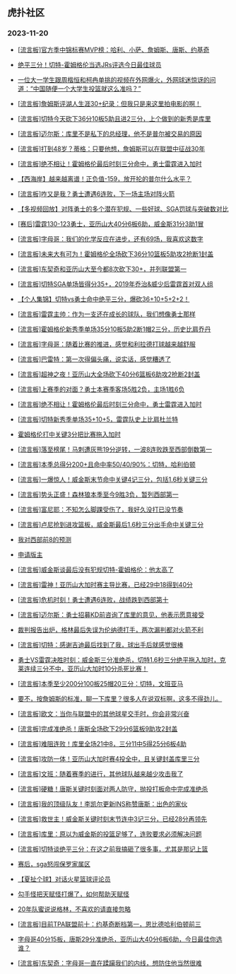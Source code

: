 ## 虎扑社区 
### 2023-11-20

+ [[流言板]官方季中锦标赛MVP榜：哈利、小萨、詹姆斯、唐斯、约基奇](https://bbs.hupu.com/623155326.html)

+ [绝平三分！切特-霍姆格伦当选JRs评选今日最佳球员](https://bbs.hupu.com/623155709.html)

+ [一位大一学生跟周楷恒和柯冉单挑的视频在外网爆火，外网球迷惊讶的问道：“中国随便一个大学生投篮就这么准吗？”](https://bbs.hupu.com/623152967.html)

+ [[流言板]詹姆斯评湖人生涯30+纪录：但我只是来这里拍电影的啊！](https://bbs.hupu.com/623152050.html)

+ [[流言板]切特今天砍下36分10板5助且进2三分，上个做到的新秀是库里](https://bbs.hupu.com/623162923.html)

+ [[流言板]迈尔斯：库里不是私下的总经理，他不是普尔被交易的原因](https://bbs.hupu.com/623152998.html)

+ [[流言板]打到48岁？蒂格：只要他想，詹姆斯可以在联盟中征战30年](https://bbs.hupu.com/623150931.html)

+ [[流言板]绝不相让！霍姆格伦最后时刻三分命中，勇士雷霆进入加时](https://bbs.hupu.com/623147531.html)

+ [【西海岸】越来越离谱！正负值-159，放开抡的普尔什么水平？](https://bbs.hupu.com/623150381.html)

+ [[流言板]咋又是我？勇士遭遇6连败，下一场主场对阵火箭](https://bbs.hupu.com/623149202.html)

+ [【多视频回放】对阵勇士的多个潜在犯规、一些好球、SGA罚球与突破数对比](https://bbs.hupu.com/623153703.html)

+ [[赛后]雷霆130-123勇士，亚历山大40分6板6助，威金斯31分3助1冒](https://bbs.hupu.com/623148267.html)

+ [[流言板]字母哥：我们的化学反应在进步，还有69场，我喜欢这数字](https://bbs.hupu.com/623149870.html)

+ [[流言板]未来大有可为！霍姆格伦全场砍下36分10篮板5助攻2抢断1封盖](https://bbs.hupu.com/623148528.html)

+ [[流言板]东契奇和亚历山大至今都8次砍下30+，并列联盟第一](https://bbs.hupu.com/623162758.html)

+ [[流言板]切特SGA单场皆得分35+，2019年乔治&威少后雷霆首对双人组](https://bbs.hupu.com/623153443.html)

+ [【个人集锦】切特vs勇士命中绝平三分，爆砍36+10+5+2+2！](https://bbs.hupu.com/623149959.html)

+ [[流言板]雷霆主帅：作为一支还在成长的球队，我们想像勇士那样](https://bbs.hupu.com/623160160.html)

+ [[流言板]霍姆格伦新秀季单场35分10板5助2断1帽2三分，历史比肩乔丹](https://bbs.hupu.com/623148900.html)

+ [[流言板]字母哥：随着比赛的推进，感觉和利拉德打球越来越舒服](https://bbs.hupu.com/623158047.html)

+ [[流言板]巴雷特：第一次得偏头痛，说实话，感觉糟透了](https://bbs.hupu.com/623163319.html)

+ [[流言板]超神之夜！亚历山大全场砍下40分6篮板6助攻2抢断2封盖](https://bbs.hupu.com/623148509.html)

+ [[流言板]上赛季的对面？勇士本赛季客场5胜2负，主场1胜6负](https://bbs.hupu.com/623148892.html)

+ [[流言板]绝不相让！霍姆格伦最后时刻三分命中，勇士雷霆进入加时](https://bbs.hupu.com/623147547.html)

+ [[流言板]切特新秀季单场35+10+5，雷霆队史上比肩杜兰特](https://bbs.hupu.com/623153394.html)

+ [霍姆格伦打中关键3分把比赛拖入加时](https://bbs.hupu.com/623149605.html)

+ [[流言板]落至榜尾！马刺遭灰熊19分逆转，一波8连败跌至西部倒数第一](https://bbs.hupu.com/623146741.html)

+ [[流言板]本季总得分200+且命中率50/40/90%：切特，哈利伯顿](https://bbs.hupu.com/623149067.html)

+ [[流言板]一爆惊人！威金斯末节命中关键4记三分，包括1.6秒关键三分](https://bbs.hupu.com/623147426.html)

+ [[流言板]势头正盛！森林狼本季至今9胜3负，暂列西部第一](https://bbs.hupu.com/623147117.html)

+ [[流言板]富尼耶：不知怎么脚踝受伤了，我好久没打已没节奏](https://bbs.hupu.com/623163458.html)

+ [[流言板]卢尼抢到进攻篮板，威金斯最后1.6秒三分出手命中关键三分](https://bbs.hupu.com/623147430.html)

+ [我对西部前8的预测](https://bbs.hupu.com/623164366.html)

+ [申请版主](https://bbs.hupu.com/623165696.html)

+ [[流言板]威金斯谈最后没有犯规切特-霍姆格伦：他太高了](https://bbs.hupu.com/623150374.html)

+ [[流言板]雷神！亚历山大加时赛主导比赛，已经29中18得到40分](https://bbs.hupu.com/623148176.html)

+ [[流言板]危机时刻！勇士遭遇6连败，战绩跌到西部第十](https://bbs.hupu.com/623148370.html)

+ [[流言板]迈尔斯：勇士招募KD前咨询了库里的意见，他表示愿意接受](https://bbs.hupu.com/623150550.html)

+ [裁判报告出炉，格林最后失误为伦纳德打手，两次漏判都对火箭不利](https://bbs.hupu.com/623141709.html)

+ [[流言板]切特：感谢吉迪最后找到了我，球出手后就感觉很棒](https://bbs.hupu.com/623150619.html)

+ [勇士VS雷霆决胜时刻：威金斯三分准绝杀，切特1.6秒三分绝平拖入加时，克莱连续三分不中，亚历山大加时10分杀死比赛！](https://bbs.hupu.com/623149896.html)

+ [[流言板]本季至少200分100板25帽20三分：切特，文班亚马](https://bbs.hupu.com/623153354.html)

+ [要不，按詹姆斯的标准，聊一下库里？很多人在说双标啊，这多不得劲儿。](https://bbs.hupu.com/623164960.html)

+ [[流言板]欧文：当你与联盟中的其他球星交手时，你会非常兴奋](https://bbs.hupu.com/623158531.html)

+ [[流言板]完成准绝杀！唐斯全场砍下29分6篮板9助攻2封盖](https://bbs.hupu.com/623144791.html)

+ [[流言板]难阻连败！库里全场21中8，三分11中5得25分6板4助](https://bbs.hupu.com/623148652.html)

+ [[流言板]攻防一体！亚历山大加时赛4投全中，且关键封盖库里三分](https://bbs.hupu.com/623148087.html)

+ [[流言板]文班：随着赛季的进行，其他球队越来越少攻击我了](https://bbs.hupu.com/623149803.html)

+ [[流言板]硬糖！唐斯关键时刻面对两人防守，抛投打板命中完成准绝杀](https://bbs.hupu.com/623144705.html)

+ [[流言板]我的顶级队友！李凯尔更新INS称赞唐斯：出色的家伙](https://bbs.hupu.com/623162612.html)

+ [[流言板]救世主！威金斯关键时刻末节连中3记三分，已经28分再领先](https://bbs.hupu.com/623147182.html)

+ [[流言板]库里：原以为威金斯的投篮足够了，连败要求必须解决问题](https://bbs.hupu.com/623151291.html)

+ [[流言板]切特谈绝平三分：在这之前我搞砸了很多事，尤其是那记上篮](https://bbs.hupu.com/623150325.html)

+ [赛后，sga怒闯保罗家属区](https://bbs.hupu.com/623153917.html)

+ [【夏扯个球】对话火星篮球评论员](https://bbs.hupu.com/623162766.html)

+ [勾手怪把天赋怪打爆了，如何帮助天赋怪](https://bbs.hupu.com/623162393.html)

+ [20年队蜜说说格林，不喜欢的请直接忽略](https://bbs.hupu.com/623149167.html)

+ [[流言板]目前TPA联盟前十：约基奇断档第一，恩比德哈利伯顿前三](https://bbs.hupu.com/623143976.html)

+ [字母哥40分15板，唐斯29分准绝杀，亚历山大40分6板6助，今日最佳你选谁？](https://bbs.hupu.com/623149385.html)

+ [[流言板]东契奇：字母哥一直在蹂躏我们的内线，想防住他当然很难](https://bbs.hupu.com/623158190.html)


